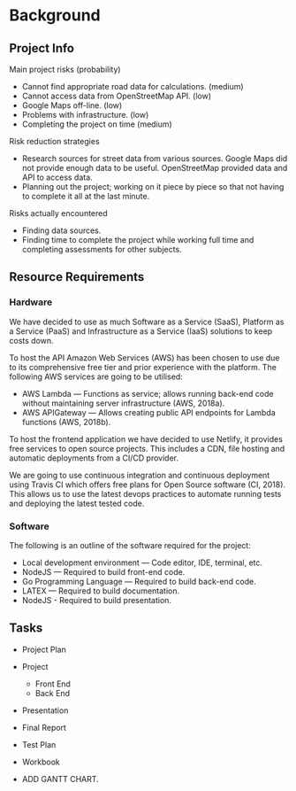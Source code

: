 # Background

## Project Info

Main project risks (probability)

* Cannot find appropriate road data for calculations. (medium)
* Cannot access data from OpenStreetMap API. (low)
* Google Maps off-line. (low)
* Problems with infrastructure. (low)
* Completing the project on time (medium)

Risk reduction strategies

* Research sources for street data from various sources. Google Maps did not
  provide enough data to be useful. OpenStreetMap provided data and API to
  access data.
* Planning out the project; working on it piece by piece so that not having to
  complete it all at the last minute.

Risks actually encountered

* Finding data sources.
* Finding time to complete the project while working full time and completing
  assessments for other subjects.

## Resource Requirements

### Hardware

We have decided to use as much Software as a Service (SaaS), Platform as a
Service (PaaS) and Infrastructure as a Service (IaaS) solutions to keep costs
down.

To host the API Amazon Web Services (AWS) has been chosen to use due to its
comprehensive free tier and prior experience with the platform. The following
AWS services are going to be utilised:

* AWS Lambda — Functions as service; allows running back-end code without
  maintaining server infrastructure (AWS, 2018a).
* AWS APIGateway — Allows creating public API endpoints for Lambda functions
  (AWS, 2018b).

To host the frontend application we have decided to use Netlify, it provides
free services to open source projects. This includes a CDN, file hosting and
automatic deployments from a CI/CD provider.

We are going to use continuous integration and continuous deployment using
Travis CI which offers free plans for Open Source software (CI, 2018). This
allows us to use the latest devops practices to automate running tests and
deploying the latest tested code.

### Software

The following is an outline of the software required for the project:

* Local development environment — Code editor, IDE, terminal, etc.
* NodeJS — Required to build front-end code.
* Go Programming Language — Required to build back-end code.
* LATEX — Required to build documentation.
* NodeJS - Required to build presentation.

## Tasks

* Project Plan
* Project
  * Front End
  * Back End
* Presentation
* Final Report
* Test Plan
* Workbook

* ADD GANTT CHART.
